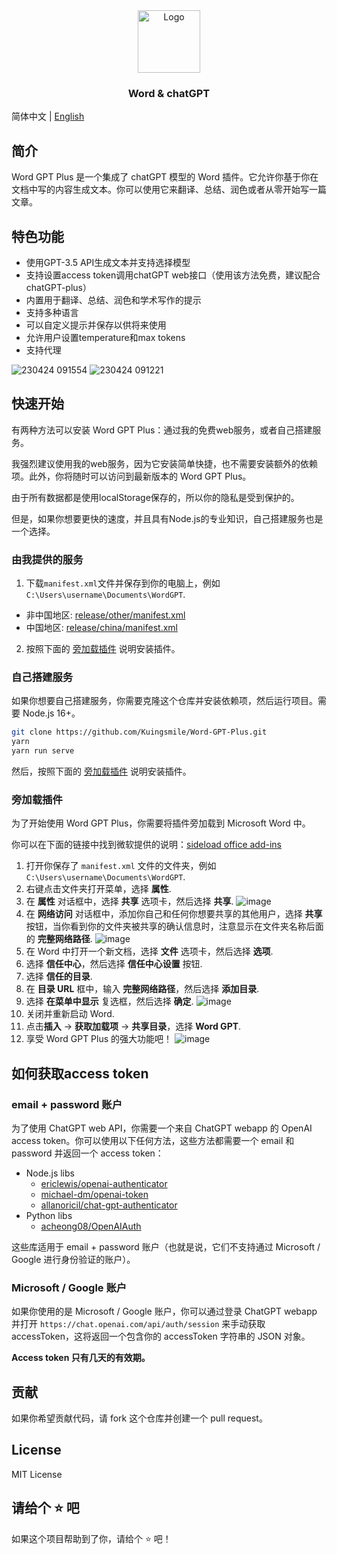 <div align="center">
  <a href="https://github.com/Kuingsmile/word-GPT-Plus">
    <img src="https://user-images.githubusercontent.com/96409857/233920113-b6919e19-484e-4a4b-82ff-5c72f7314025.png" alt="Logo" height="100">
  </a>

<br />
  <h3 align="center">Word & chatGPT</h3>

</div>

简体中文 | [English](https://github.com/Kuingsmile/PicList/blob/master/README.md)

## 简介

Word GPT Plus 是一个集成了 chatGPT 模型的 Word 插件。它允许你基于你在文档中写的内容生成文本。你可以使用它来翻译、总结、润色或者从零开始写一篇文章。

## 特色功能

- 使用GPT-3.5 API生成文本并支持选择模型
- 支持设置access token调用chatGPT web接口（使用该方法免费，建议配合chatGPT-plus）
- 内置用于翻译、总结、润色和学术写作的提示
- 支持多种语言
- 可以自定义提示并保存以供将来使用
- 允许用户设置temperature和max tokens
- 支持代理

![230424 091554](https://user-images.githubusercontent.com/96409857/233878627-6b5abdfd-7ff6-4818-8b26-d78f74ea0e85.gif)
![230424 091221](https://user-images.githubusercontent.com/96409857/233878368-3a793d8b-3740-4471-822b-0e062415b704.gif)

## 快速开始

有两种方法可以安装 Word GPT Plus：通过我的免费web服务，或者自己搭建服务。

我强烈建议使用我的web服务，因为它安装简单快捷，也不需要安装额外的依赖项。此外，你将随时可以访问到最新版本的 Word GPT Plus。

由于所有数据都是使用localStorage保存的，所以你的隐私是受到保护的。

但是，如果你想要更快的速度，并且具有Node.js的专业知识，自己搭建服务也是一个选择。

### 由我提供的服务

1. 下载`manifest.xml`文件并保存到你的电脑上，例如 `C:\Users\username\Documents\WordGPT`.
  - 非中国地区: [release/other/manifest.xml](https://raw.githubusercontent.com/Kuingsmile/word-GPT-Plus/master/release/other/manifest.xml)
  - 中国地区: [release/china/manifest.xml](https://raw.githubusercontent.com/Kuingsmile/word-GPT-Plus/master/release/china/manifest.xml)
2. 按照下面的 [旁加载插件](#旁加载插件) 说明安装插件。

### 自己搭建服务

如果你想要自己搭建服务，你需要克隆这个仓库并安装依赖项，然后运行项目。需要 Node.js 16+。

```bash
git clone https://github.com/Kuingsmile/Word-GPT-Plus.git
yarn
yarn run serve
```

然后，按照下面的 [旁加载插件](#旁加载插件) 说明安装插件。

### 旁加载插件

为了开始使用 Word GPT Plus，你需要将插件旁加载到 Microsoft Word 中。

你可以在下面的链接中找到微软提供的说明：[sideload office add-ins](https://learn.microsoft.com/en-us/office/dev/add-ins/testing/create-a-network-shared-folder-catalog-for-task-pane-and-content-add-ins)

1. 打开你保存了 `manifest.xml` 文件的文件夹，例如 `C:\Users\username\Documents\WordGPT`.
2. 右键点击文件夹打开菜单，选择 **属性**.
3. 在 **属性** 对话框中，选择 **共享** 选项卡，然后选择 **共享**.
![image](https://learn.microsoft.com/en-us/office/dev/add-ins/images/sideload-windows-properties-dialog.png)
4. 在 **网络访问** 对话框中，添加你自己和任何你想要共享的其他用户，选择 **共享** 按钮，当你看到你的文件夹被共享的确认信息时，注意显示在文件夹名称后面的 **完整网络路径**.
![image](https://learn.microsoft.com/en-us/office/dev/add-ins/images/sideload-windows-network-access-dialog.png)
5. 在 Word 中打开一个新文档，选择 **文件** 选项卡，然后选择 **选项**.
6. 选择 **信任中心**，然后选择 **信任中心设置** 按钮.
7. 选择 **信任的目录**.
8. 在 **目录 URL** 框中，输入 **完整网络路径**，然后选择 **添加目录**.
9. 选择 **在菜单中显示** 复选框，然后选择 **确定**.
![image](https://learn.microsoft.com/en-us/office/dev/add-ins/images/sideload-windows-trust-center-dialog.png)
10. 关闭并重新启动 Word.
11. 点击**插入** -> **获取加载项** -> **共享目录**，选择 **Word GPT**.
12. 享受 Word GPT Plus 的强大功能吧！
![image](https://user-images.githubusercontent.com/96409857/234744280-9d9f13cf-536b-4fb5-adfa-cbec262d56a2.png)

## 如何获取access token

### email + password 账户

为了使用 ChatGPT web API，你需要一个来自 ChatGPT webapp 的 OpenAI access token。你可以使用以下任何方法，这些方法都需要一个 email 和 password 并返回一个 access token：

- Node.js libs
  - [ericlewis/openai-authenticator](https://github.com/ericlewis/openai-authenticator)
  - [michael-dm/openai-token](https://github.com/michael-dm/openai-token)
  - [allanoricil/chat-gpt-authenticator](https://github.com/AllanOricil/chat-gpt-authenticator)
- Python libs
  - [acheong08/OpenAIAuth](https://github.com/acheong08/OpenAIAuth)

这些库适用于 email + password 账户（也就是说，它们不支持通过 Microsoft / Google 进行身份验证的账户）。

### Microsoft / Google 账户

如果你使用的是 Microsoft / Google 账户，你可以通过登录 ChatGPT webapp 并打开 `https://chat.openai.com/api/auth/session` 来手动获取 accessToken，这将返回一个包含你的 accessToken 字符串的 JSON 对象。

**Access token 只有几天的有效期。**

## 贡献

如果你希望贡献代码，请 fork 这个仓库并创建一个 pull request。

## License

MIT License

## 请给个 ⭐️ 吧

如果这个项目帮助到了你，请给个 ⭐️ 吧！

